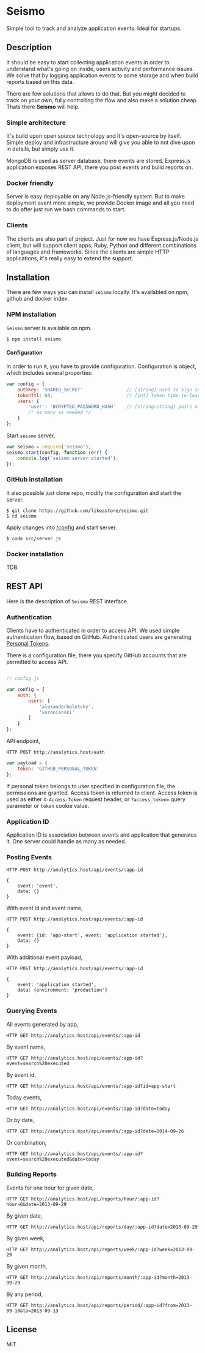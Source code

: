 # Seismo

Simple tool to track and analyze application events. Ideal for startups.

## Description

It should be easy to start collecting application events in order to understand what's going on inside, users activity and performance issues. We solve that by logging application events to some storage and when build reports based on this data.

There are few solutions that allows to do that. But you might decided to track on your own, fully controlling the flow and also make a solution cheap. Thats there **Seismo** will help.

### Simple architecture

It's build upon open source technology and it's open-source by itself. Simple deploy and infrastructure around will give you able to not dive upon in details, but simply use it.

MongoDB is used as server database, there events are stored. Express.js application exposes REST API, there you post events and build reports on.

### Docker friendly

Server is easy deployable on any Node.js-friendly system. But to make deployment event more simple, we provide Docker image and all you need to do after just run we bash commands to start.

### Clients

The clients are also part of project. Just for now we have Express.js/Node.js client, but will support client apps, Ruby, Python and different combinations of languages and frameworks. Since the clients are simple HTTP applications, it's really easy to extend the support.

## Installation

There are few ways you can install `seismo` locally. It's availabled on npm, github and docker index.

### NPM installation

`Seismo` server is available on npm.

```
$ npm install seismo
```

#### Configuration

In order to run it, you have to provide configuration. Configuration is object, which includes several properties:

```js
var config = {
	authKey: 'SHARED_SECRET'				// [string] used to sign server tokens,
	tokenTtl: 60,							// [int] token time-to-leave in minutes, default is 60 (hour)
	users: {
		'user': 'BCRYPTED_PASSWORD_HASH'	// [string:string] pairs of user name and bcrypted passwords (IMPORTANT, bcrypt with 12 rounds must be used)
		/* as many as needed */
	}
};
```

Start `seismo` server,

```js
var seismo = require('seismo');
seismo.start(config, function (err) {
	console.log('seismo server started');
});
```

### GitHub installation

It also possible just clone repo, modify the configuration and start the server.

```
$ git clone https://github.com/likeastore/seismo.git
$ cd seismo
```

Apply changes into [/config](/config) and start server.

```
$ code src/server.js
```

### Docker installation

TDB.

## REST API

Here is the description of `Seismo` REST interface.

### Authentication

Clients have to authenticated in order to access API. We used simple authentication flow, based on GitHub. Authenticated users are generating [Personal Tokens](https://help.github.com/articles/creating-an-access-token-for-command-line-use).

There is a configuration file, there you specify GitHub accounts that are permitted to access API.

```js

// config.js

var config = {
	auth: {
		users: [
			'alexanderbeletsky',
			'voronianski'
		]
	}
};
```

API endpoint,

```plain
HTTP POST http://analytics.host/auth
```

```js
var payload = {
	token: 'GITHUB_PERSONAL_TOKEN'
};
```

If personal token belongs to user specified in configuration file, the permissions are granted. Access token is returned to client. Access token is used as either `X-Access-Token` request header, or `?access_token=` query parameter or `token` cookie value.

### Application ID

Application ID is association between events and application that generates it. One server could handle as many as needed.

### Posting Events

```plain
HTTP POST http://analytics.host/api/events/:app-id

{
	event: 'event',
	data: {}
}
```

With event id and event name,

```plain
HTTP POST http://analytics.host/api/events/:app-id

{
	event: {id: 'app-start', event: 'application started'},
	data: {}
}
```

With additional event payload,

```plain
HTTP POST http://analytics.host/api/events/:app-id

{
	event: 'application started',
	data: {environment: 'production'}
}
```

### Querying Events

All events generated by app,

```plain
HTTP GET http://analytics.host/api/events/:app-id
```

By event name,

```plain
HTTP GET http://analytics.host/api/events/:app-id?event=search%20executed
```

By event id,

```plain
HTTP GET http://analytics.host/api/events/:app-id?id=app-start
```

Today events,

```plain
HTTP GET http://analytics.host/api/events/:app-id?date=today
```

Or by date,

```plain
HTTP GET http://analytics.host/api/events/:app-id?date=2014-09-26
```

Or combination,

```plain
HTTP GET http://analytics.host/api/events/:app-id?event=search%20executed&date=today
```

### Building Reports

Events for one hour for given date,

```plain
HTTP GET http://analytics.host/api/reports/hour/:app-id?hour=6&date=2013-09-29
```

By given date,

```plain
HTTP GET http://analytics.host/api/reports/day/:app-id?date=2013-09-29
```

By given week,

```plain
HTTP GET http://analytics.host/api/reports/week/:app-id?week=2013-09-29
```

By given month,

```plain
HTTP GET http://analytics.host/api/reports/month/:app-id?month=2013-09-29
```

By any period,

```plain
HTTP GET http://analytics.host/api/reports/period/:app-id?from=2013-09-10&to=2013-09-13
```

## License

MIT